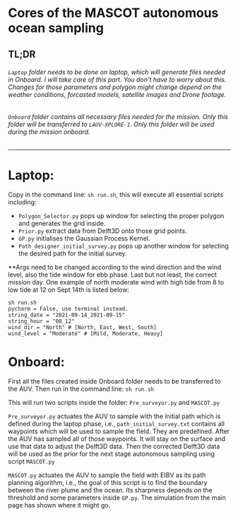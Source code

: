 # Cores of the MASCOT autonomous ocean sampling

## TL;DR

###### `Laptop` folder needs to be done on laptop, which will generate files needed in Onboard. I will take care of this part. You don't have to worry about this. Changes for those parameters and polygon might change depend on the weather conditions, forcasted models, satellite images and Drone footage. 
###### `Onboard` folder contains all necessary files needed for the mission. Only this folder will be transferred to `LAUV-XPLORE-1`. Only this folder will be used during the mission onboard.

---
# Laptop:
Copy in the command line: `sh run.sh`, this will execute all essential scripts including:
- `Polygon_Selector.py` pops up window for selecting the proper polygon and generates the grid inside.
- `Prior.py` extract data from Delft3D onto those grid points.
- `GP.py` initialises the Gaussian Process Kernel.
- `Path_designer_initial_survey.py` pops up another window for selecting the desired path for the initial survey.

**Args need to be changed according to the wind direction and the wind level, also the tide window for ebb phase. Last but not least, the correct mission day. One example of north moderate wind with high tide from 8 to low tide at 12 on Sept 14th is listed below:
```
sh run.sh
pycharm = False, use terminal instead.
string_date = "2021-09-14_2021-09-15"
string_hour = "08_12"
wind_dir = "North" # [North, East, West, South]
wind_level = "Moderate" # [Mild, Moderate, Heavy]
```

# Onboard:
First all the files created inside Onboard folder needs to be transferred to the AUV.
Then run in the command line: `sh run.sh`

This will run two scripts inside the folder: `Pre_surveyor.py` and `MASCOT.py`

`Pre_surveyor.py` actuates the AUV to sample with the initial path which is defined during the laptop phase, i.e., `path_initial_survey.txt` contains all waypoints which will be used to sample the field. They are predefined. After the AUV has sampled all of those waypoints. It will stay on the surface and use that data to adjust the Delft3D data. Then the corrected Delft3D data will be used as the prior for the next stage autonomous sampling using script `MASCOT.py`

`MASCOT.py` actuates the AUV to sample the field with EIBV as its path planning algorithm, i.e., the goal of this script is to find the boundary between the river plume and the ocean. Its sharpness depends on the threshold and some parameters inside `GP.py`. The simulation from the main page has shown where it might go.
